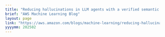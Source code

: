 ```yaml
---
title: "Reducing hallucinations in LLM agents with a verified semantic cache"
brief: "AWS Machine Learning Blog"
layout: page
link: "https://aws.amazon.com/blogs/machine-learning/reducing-hallucinations-in-llm-agents-with-a-verified-semantic-cache-using-amazon-bedrock-knowledge-bases/"
yyyymm: 202502
---
```


